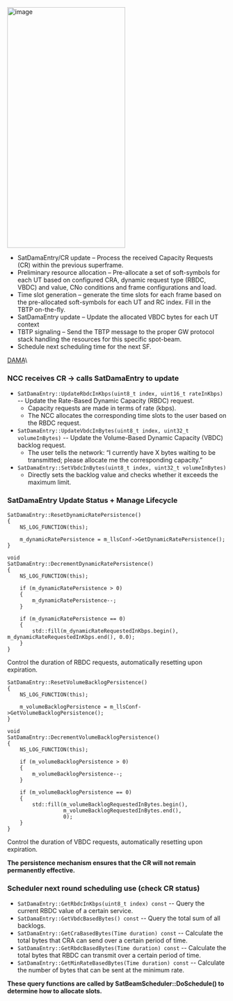 <img width="271" height="552" alt="image" src="https://github.com/user-attachments/assets/45b1b6d8-4191-4a50-8adf-d80f971adc71" />

- SatDamaEntry/CR update – Process the received Capacity Requests (CR) within the previous superframe.
- Preliminary resource allocation – Pre-allocate a set of soft-symbols for each UT based on configured CRA, dynamic request type (RBDC, VBDC) and value, CNo conditions and frame configurations and load.
- Time slot generation – generate the time slots for each frame based on the pre-allocated soft-symbols for each UT and RC index. Fill in the TBTP on-the-fly.
- SatDamaEntry update – Update the allocated VBDC bytes for each UT context
- TBTP signaling – Send the TBTP message to the proper GW protocol stack handling the resources for this specific spot-beam.
- Schedule next scheduling time for the next SF.

[DAMA](https://github.com/sns3/sns3-satellite/blob/master/model/satellite-dama-entry.cc)\

### NCC receives CR → calls SatDamaEntry to update
- `SatDamaEntry::UpdateRbdcInKbps(uint8_t index, uint16_t rateInKbps)` -- Update the Rate-Based Dynamic Capacity (RBDC) request.
  - Capacity requests are made in terms of rate (kbps).
  - The NCC allocates the corresponding time slots to the user based on the RBDC request.
- `SatDamaEntry::UpdateVbdcInBytes(uint8_t index, uint32_t volumeInBytes)` -- Update the Volume-Based Dynamic Capacity (VBDC) backlog request.
  - The user tells the network: “I currently have X bytes waiting to be transmitted; please allocate me the corresponding capacity.”
- `SatDamaEntry::SetVbdcInBytes(uint8_t index, uint32_t volumeInBytes)`
  - Directly sets the backlog value and checks whether it exceeds the maximum limit.
 
### SatDamaEntry Update Status + Manage Lifecycle

```
SatDamaEntry::ResetDynamicRatePersistence()
{
    NS_LOG_FUNCTION(this);

    m_dynamicRatePersistence = m_llsConf->GetDynamicRatePersistence();
}

void
SatDamaEntry::DecrementDynamicRatePersistence()
{
    NS_LOG_FUNCTION(this);

    if (m_dynamicRatePersistence > 0)
    {
        m_dynamicRatePersistence--;
    }

    if (m_dynamicRatePersistence == 0)
    {
        std::fill(m_dynamicRateRequestedInKbps.begin(), m_dynamicRateRequestedInKbps.end(), 0.0);
    }
}
```
Control the duration of RBDC requests, automatically resetting upon expiration.

```
SatDamaEntry::ResetVolumeBacklogPersistence()
{
    NS_LOG_FUNCTION(this);

    m_volumeBacklogPersistence = m_llsConf->GetVolumeBacklogPersistence();
}

void
SatDamaEntry::DecrementVolumeBacklogPersistence()
{
    NS_LOG_FUNCTION(this);

    if (m_volumeBacklogPersistence > 0)
    {
        m_volumeBacklogPersistence--;
    }

    if (m_volumeBacklogPersistence == 0)
    {
        std::fill(m_volumeBacklogRequestedInBytes.begin(),
                  m_volumeBacklogRequestedInBytes.end(),
                  0);
    }
}
```
Control the duration of VBDC requests, automatically resetting upon expiration.

**The persistence mechanism ensures that the CR will not remain permanently effective.**

### Scheduler next round scheduling use (check CR status)
- `SatDamaEntry::GetRbdcInKbps(uint8_t index) const` -- Query the current RBDC value of a certain service.
- `SatDamaEntry::GetVbdcBasedBytes() const` -- Query the total sum of all backlogs.
- `SatDamaEntry::GetCraBasedBytes(Time duration) const` -- Calculate the total bytes that CRA can send over a certain period of time.
- `SatDamaEntry::GetRbdcBasedBytes(Time duration) const` -- Calculate the total bytes that RBDC can transmit over a certain period of time.
- `SatDamaEntry::GetMinRateBasedBytes(Time duration) const` -- Calculate the number of bytes that can be sent at the minimum rate.

**These query functions are called by SatBeamScheduler::DoSchedule() to determine how to allocate slots.**
